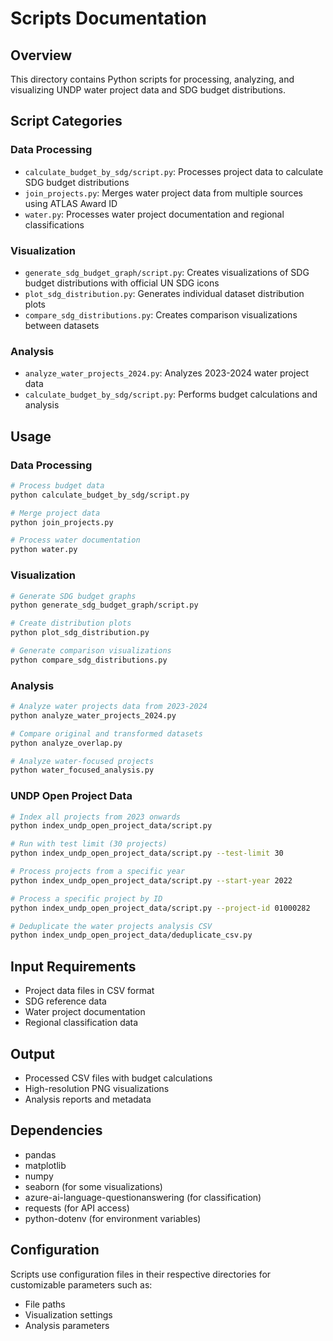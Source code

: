 # Scripts Documentation

## Overview
This directory contains Python scripts for processing, analyzing, and visualizing UNDP water project data and SDG budget distributions.

## Script Categories

### Data Processing
- `calculate_budget_by_sdg/script.py`: Processes project data to calculate SDG budget distributions
- `join_projects.py`: Merges water project data from multiple sources using ATLAS Award ID
- `water.py`: Processes water project documentation and regional classifications

### Visualization
- `generate_sdg_budget_graph/script.py`: Creates visualizations of SDG budget distributions with official UN SDG icons
- `plot_sdg_distribution.py`: Generates individual dataset distribution plots
- `compare_sdg_distributions.py`: Creates comparison visualizations between datasets

### Analysis
- `analyze_water_projects_2024.py`: Analyzes 2023-2024 water project data
- `calculate_budget_by_sdg/script.py`: Performs budget calculations and analysis

## Usage

### Data Processing
```bash
# Process budget data
python calculate_budget_by_sdg/script.py

# Merge project data
python join_projects.py

# Process water documentation
python water.py
```

### Visualization
```bash
# Generate SDG budget graphs
python generate_sdg_budget_graph/script.py

# Create distribution plots
python plot_sdg_distribution.py

# Generate comparison visualizations
python compare_sdg_distributions.py
```

### Analysis
```bash
# Analyze water projects data from 2023-2024
python analyze_water_projects_2024.py

# Compare original and transformed datasets
python analyze_overlap.py

# Analyze water-focused projects
python water_focused_analysis.py
```

### UNDP Open Project Data
```bash
# Index all projects from 2023 onwards
python index_undp_open_project_data/script.py

# Run with test limit (30 projects)
python index_undp_open_project_data/script.py --test-limit 30

# Process projects from a specific year
python index_undp_open_project_data/script.py --start-year 2022

# Process a specific project by ID
python index_undp_open_project_data/script.py --project-id 01000282

# Deduplicate the water projects analysis CSV
python index_undp_open_project_data/deduplicate_csv.py
```

## Input Requirements
- Project data files in CSV format
- SDG reference data
- Water project documentation
- Regional classification data

## Output
- Processed CSV files with budget calculations
- High-resolution PNG visualizations
- Analysis reports and metadata

## Dependencies
- pandas
- matplotlib
- numpy
- seaborn (for some visualizations)
- azure-ai-language-questionanswering (for classification)
- requests (for API access)
- python-dotenv (for environment variables)

## Configuration
Scripts use configuration files in their respective directories for customizable parameters such as:
- File paths
- Visualization settings
- Analysis parameters